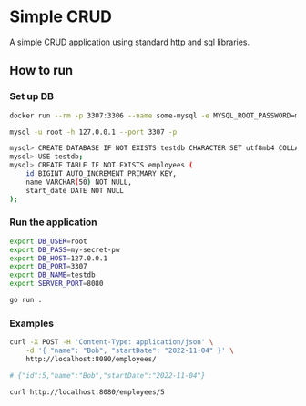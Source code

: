 # Simple CRUD

A simple CRUD application using standard http and sql libraries.

## How to run

### Set up DB

```bash
docker run --rm -p 3307:3306 --name some-mysql -e MYSQL_ROOT_PASSWORD=my-secret-pw -d mysql:latest

mysql -u root -h 127.0.0.1 --port 3307 -p

mysql> CREATE DATABASE IF NOT EXISTS testdb CHARACTER SET utf8mb4 COLLATE utf8mb4_0900_as_cs;
mysql> USE testdb;
mysql> CREATE TABLE IF NOT EXISTS employees (
	id BIGINT AUTO_INCREMENT PRIMARY KEY,
	name VARCHAR(50) NOT NULL,
	start_date DATE NOT NULL
);
```

### Run the application

```bash
export DB_USER=root
export DB_PASS=my-secret-pw
export DB_HOST=127.0.0.1
export DB_PORT=3307
export DB_NAME=testdb
export SERVER_PORT=8080

go run .
```

### Examples

```bash
curl -X POST -H 'Content-Type: application/json' \
	-d '{ "name": "Bob", "startDate": "2022-11-04" }' \
	http://localhost:8080/employees/ 

# {"id":5,"name":"Bob","startDate":"2022-11-04"}
```

```bash
curl http://localhost:8080/employees/5
```